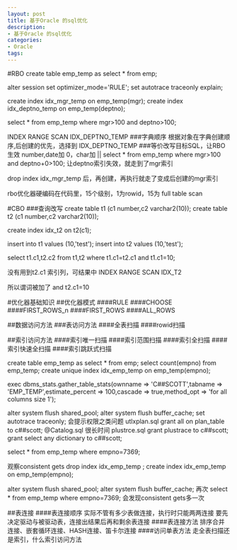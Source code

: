 ```yaml
---
layout: post
title: 基于Oracle 的sql优化
description:
- 基于Oracle 的sql优化
categories:
- Oracle
tags:
---
```

#RBO
create table emp_temp as select * from emp;

alter session set optimizer_mode='RULE';
set autotrace traceonly explain;

create index idx_mgr_temp on emp_temp(mgr);
create index idx_deptno_temp on emp_temp(deptno);

select * from emp_temp where mgr>100 and deptno>100;

INDEX RANGE SCAN        IDX_DEPTNO_TEMP
###字典顺序
根据对象在字典创建顺序,后创建的优先，选择到 IDX_DEPTNO_TEMP
###等价改写目标SQL，让RBO生效
number,date加 0，char加 || 
select * from emp_temp where mgr>100 and deptno+0>100;
让deptno索引失效，就走到了mgr索引

drop index idx_mgr_temp 后，再创建，再执行就走了变成后创建的mgr索引

rbo优化器硬编码在代码里，15个级别，1为rowid，15为 full table scan

#CBO
###查询改写
create table t1 (c1 number,c2 varchar2(10));
create table t2 (c1 number,c2 varchar2(10));

create index idx_t2 on t2(c1);

insert into t1 values (10,'test');
insert into t2 values (10,'test');

select t1.c1,t2.c2 from t1,t2
where t1.c1=t2.c1 and t1.c1=10;

没有用到t2.c1 索引列，可结果中
 INDEX RANGE SCAN                  IDX_T2

所以谓词被加了 and t2.c1=10

#优化器基础知识
##优化器模式
####RULE
####CHOOSE
####FIRST_ROWS_n
####FIRST_ROWS
####ALL_ROWS

##数据访问方法
###表访问方法
####全表扫描
####rowid扫描

##索引访问方法
####索引唯一扫描
####索引范围扫描
####索引全扫描
####索引快速全扫描
####索引跳跃式扫描

create table emp_temp as select * from emp;
select count(empno) from emp_temp;
create unique index idx_emp_temp on emp_temp(empno);

 exec dbms_stats.gather_table_stats(ownname => 'C##SCOTT',tabname => 'EMP_TEMP',estimate_percent => 100,cascade => true,method_opt => 'for all columns size 1');

alter system flush shared_pool;
alter system flush buffer_cache;
set autotrace traceonly;
会提示权限之类问题
utlxplan.sql
grant all on plan_table to c##scott;
@Catalog.sql 很长时间
plustrce.sql
grant plustrace to c##scott;
grant select any dictionary to c##scott;


select * from emp_temp where empno=7369;

观察consistent gets
drop index idx_emp_temp ;
create index idx_emp_temp on emp_temp(empno);

alter system flush shared_pool;
alter system flush buffer_cache;
再次
select * from emp_temp where empno=7369;
会发现consistent gets多一次


##表连接
####表连接顺序
实际不管有多少表做连接，执行时只能两两连接
要先决定驱动与被驱动表，连接出结果后再和剩余表连接
####表连接方法
排序合并连接、嵌套循环连接、HASH连接、笛卡尔连接
####访问单表方法
走全表扫描还是索引，什么索引访问方法